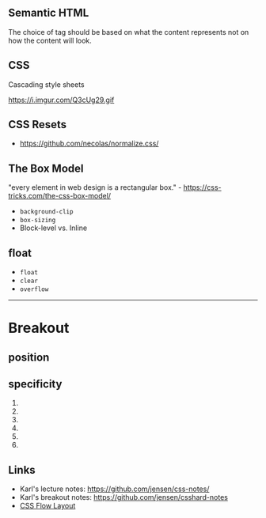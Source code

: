 
## Semantic HTML

The choice of tag should be based on what the content represents not on how the content will look.

## CSS

Cascading style sheets

https://i.imgur.com/Q3cUg29.gif

## CSS Resets

* https://github.com/necolas/normalize.css/

## The Box Model

"every element in web design is a rectangular box." - https://css-tricks.com/the-css-box-model/

* `background-clip`
* `box-sizing`
* Block-level vs. Inline

## float  

* `float`
* `clear`
* `overflow`

---

# Breakout

## position

## specificity

1.
2.
3.
4.
5.
6.

## Links

* Karl's lecture notes: https://github.com/jensen/css-notes/
* Karl's breakout notes: https://github.com/jensen/csshard-notes
* [CSS Flow Layout](https://developer.mozilla.org/en-US/docs/Web/CSS/CSS_Flow_Layout)
